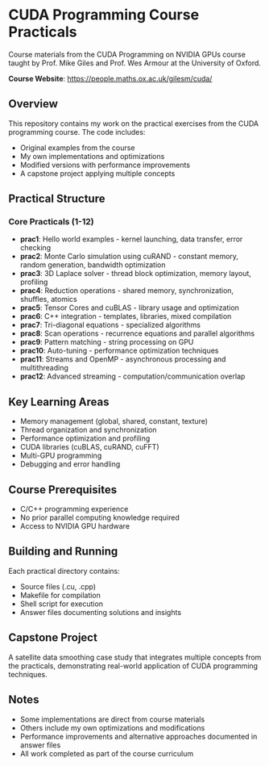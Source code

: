# CUDA Programming Course Practicals

Course materials from the CUDA Programming on NVIDIA GPUs course taught by Prof. Mike Giles and Prof. Wes Armour at the University of Oxford.

**Course Website**: https://people.maths.ox.ac.uk/gilesm/cuda/

## Overview

This repository contains my work on the practical exercises from the CUDA programming course. The code includes:
- Original examples from the course
- My own implementations and optimizations
- Modified versions with performance improvements
- A capstone project applying multiple concepts

## Practical Structure

### Core Practicals (1-12)
- **prac1**: Hello world examples - kernel launching, data transfer, error checking
- **prac2**: Monte Carlo simulation using cuRAND - constant memory, random generation, bandwidth optimization
- **prac3**: 3D Laplace solver - thread block optimization, memory layout, profiling
- **prac4**: Reduction operations - shared memory, synchronization, shuffles, atomics
- **prac5**: Tensor Cores and cuBLAS - library usage and optimization
- **prac6**: C++ integration - templates, libraries, mixed compilation
- **prac7**: Tri-diagonal equations - specialized algorithms
- **prac8**: Scan operations - recurrence equations and parallel algorithms
- **prac9**: Pattern matching - string processing on GPU
- **prac10**: Auto-tuning - performance optimization techniques
- **prac11**: Streams and OpenMP - asynchronous processing and multithreading
- **prac12**: Advanced streaming - computation/communication overlap

## Key Learning Areas

- Memory management (global, shared, constant, texture)
- Thread organization and synchronization
- Performance optimization and profiling
- CUDA libraries (cuBLAS, cuRAND, cuFFT)
- Multi-GPU programming
- Debugging and error handling

## Course Prerequisites

- C/C++ programming experience
- No prior parallel computing knowledge required
- Access to NVIDIA GPU hardware

## Building and Running

Each practical directory contains:
- Source files (.cu, .cpp)
- Makefile for compilation
- Shell script for execution
- Answer files documenting solutions and insights

## Capstone Project

A satellite data smoothing case study that integrates multiple concepts from the practicals, demonstrating real-world application of CUDA programming techniques.

## Notes

- Some implementations are direct from course materials
- Others include my own optimizations and modifications
- Performance improvements and alternative approaches documented in answer files
- All work completed as part of the course curriculum